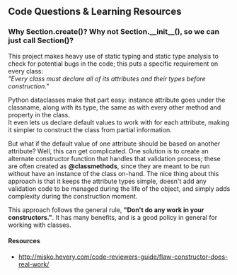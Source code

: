 


## Code Questions & Learning Resources

### Why Section.create()?  Why not Section.\_\_init\_\_(), so we can just call Section()?

This project makes heavy use of static typing and static type analysis to check for potential bugs in the code; 
this puts a specific requirement on every class:  
*"Every class must declare all of its attributes and their types before construction."*

Python dataclasses make that part easy: instance attribute goes under the classname,
along with its type, the same as with every other method and property in the class.  
It even lets us declare default values to work with for each attribute, making it simpler to construct the class 
from partial information.

But what if the default value of one attribute should be based on another attribute?  Well, this can get complicated.
One solution is to create an alternate constructor function that handles that validation process; these are often
created as **@classmethods**, since they are meant to be run without have an instance of the class on-hand.
The nice thing about this approach is that it keeps the attribute types simple, doesn't add any validation code to be
managed during the life of the object, and simply adds complexity during the construction moment. 

This approach follows the general rule, **"Don't do any work in your constructors."**.  It has many benefits, and is a good policy in general for working with classes.

#### Resources

  - http://misko.hevery.com/code-reviewers-guide/flaw-constructor-does-real-work/